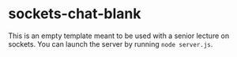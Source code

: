 # sockets-chat-blank

This is an empty template meant to be used with a senior lecture on sockets. You can launch the server by running `node server.js`. 